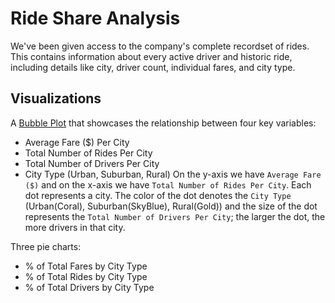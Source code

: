 # Ride Share Analysis

We've been given access to the company's complete recordset of rides. This contains information about every active driver and historic ride, including details like city, driver count, individual fares, and city type.

## Visualizations

A [Bubble Plot](https://en.wikipedia.org/wiki/Bubble_chart) that showcases the relationship between four key variables:
* Average Fare ($) Per City
* Total Number of Rides Per City
* Total Number of Drivers Per City
* City Type (Urban, Suburban, Rural)
On the y-axis we have `Average Fare ($)` and on the x-axis we have `Total Number of Rides Per City`.  Each dot represents a city.  The color of the dot denotes the `City Type` (Urban(Coral), Suburban(SkyBlue), Rural(Gold)) and the size of the dot represents the `Total Number of Drivers Per City`; the larger the dot, the more drivers in that city. 

Three pie charts:
* % of Total Fares by City Type
* % of Total Rides by City Type
* % of Total Drivers by City Type
